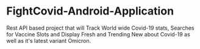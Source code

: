 # FightCovid-Android-Application
Rest API based project that will Track World wide Covid-19 stats, Searches for Vaccine Slots and Display Fresh and Trending New about Covid-19 as well as it's latest variant Omicron.
